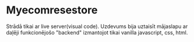 # Myecomresestore
Strādā tikai ar live server(visual code). Uzdevums bija uztaisīt mājaslapu ar daļēji funkcionējošo "backend" izmantojot tikai vanilla javascript, css, html.
